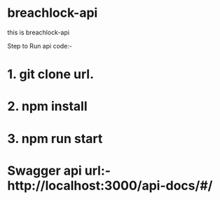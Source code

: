 # breachlock-api
this is breachlock-api

Step to Run api code:-

# 1. git clone url.

# 2. npm install 

# 3. npm run start

# Swagger api url:- http://localhost:3000/api-docs/#/


